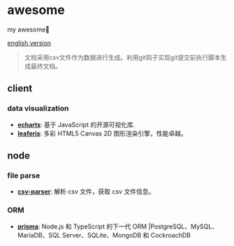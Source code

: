 # awesome 
my awesome🍝

[english version](https://github.com/laoer536/awesome/blob/main/README.md)

> 文档采用csv文件作为数据进行生成。利用git钩子实现git提交前执行脚本生成最终文档。

## client

### data visualization

- **[echarts](https://github.com/apache/echarts)**: 基于 JavaScript 的开源可视化库.
- **[leaferjs](https://github.com/leaferjs/ui)**: 多彩 HTML5 Canvas 2D 图形渲染引擎，性能卓越。

## node

### file parse

- **[csv-parser](https://github.com/mafintosh/csv-parser)**: 解析 csv 文件，获取 csv 文件信息。

### ORM

- **[prisma](https://github.com/prisma/prisma)**: Node.js 和 TypeScript 的下一代 ORM |PostgreSQL、MySQL、MariaDB、SQL Server、SQLite、MongoDB 和 CockroachDB

